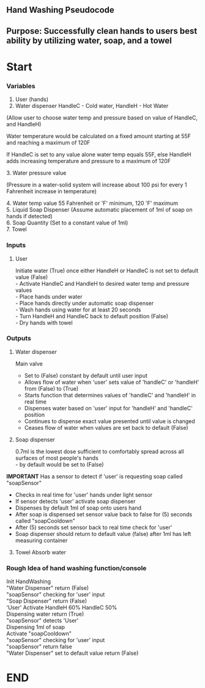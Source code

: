 ## Hand Washing Pseudocode

## Purpose: Successfully clean hands to users best ability by utilizing water, soap, and a towel

# Start

### Variables
 1. User (hands)
 2. Water dispenser HandleC - Cold water, HandleH - Hot Water
  <p>(Allow user to choose water temp and pressure based on value of HandleC, and HandleH)<br></p>
  <p>Water temperature would be calculated on a fixed amount starting at 55F and reaching a maximum of 120F <br></p>
  <p>If HandleC is set to any value alone water temp equals 55F, else HandleH adds increasing temperature and pressure to a maximum of 120F<br></p>
 3. Water pressure value
  <p>(Pressure in a water-solid system will increase about 100 psi for every 1 Fahrenheit increase in temperature)</p>
 4. Water temp value 55 Fahrenheit or 'F' minimum, 120 'F' maximum <br>
 5. Liquid Soap Dispenser (Assume automatic placement of 1ml of soap on hands if detected) <br>
 6. Soap Quantity (Set to a constant value of 1ml) <br>
 7. Towel <br>

### Inputs
1. User
   <p>Initiate water (True) once either HandleH or HandleC is not set to default value (False) <br>
   - Activate HandleC and HandleH to desired water temp and pressure values <br>
   - Place hands under water <br>
   - Place hands directly under automatic soap dispenser <br>
   - Wash hands using water for at least 20 seconds <br>
   - Turn HandleH and HandleC back to default position (False) <br>
   - Dry hands with towel <br></p>
### Outputs
1. Water dispenser <p>
Main valve 
    - Set to (False) constant by default until user input <br>
    - Allows flow of water when 'user' sets value of 'handleC' or 'handleH' from (False) to (True) <br>
    - Starts function that determines values of 'handleC' and 'handleH' in real time <br>
    - Dispenses water based on 'user' input for 'handleH' and 'handleC' position <br>
    - Continues to dispense exact value presented until value is changed <br>
    - Ceases flow of water when values are set back to default (False)</p>
2. Soap dispenser
   <p>0.7ml is the lowest dose sufficient to comfortably spread across all surfaces of most people's hands <br>
   - by default would be set to (False) <br>
**IMPORTANT** Has a sensor to detect if 'user' is requesting soap called "soapSensor" <br>
   - Checks in real time for 'user' hands under light sensor <br>
   - If sensor detects 'user' activate soap dispenser <br>
   - Dispenses by default 1ml of soap onto users hand <br>
   - After soap is dispensed set sensor value back to false for (5) seconds called "soapCooldown" <br>
   - After (5) seconds set sensor back to real time check for 'user' <br>
   - Soap dispenser should return to default value (false) after 1ml has left measuring container <br>
3. Towel
   Absorb water </p>

### Rough Idea of hand washing function/console
<p>Init HandWashing <br>
"Water Dispenser" return (False) <br>
"soapSensor" checking for 'user' input <br>
"Soap Dispenser" return (False) <br>
'User' Activate HandleH 60% HandleC 50%  <br>
Dispensing water return (True) <br>
"soapSensor" detects 'User' <br>
Dispensing 1ml of soap <br>
Activate "soapCooldown" <br>
"soapSensor" checking for 'user' input <br>
"soapSensor" return false <br>
"Water Dispenser" set to default value return (False)</p>


# END







    



